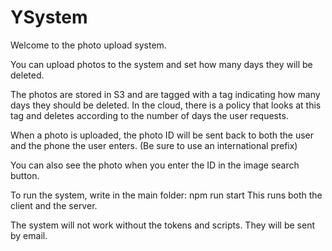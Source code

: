 # YSystem
Welcome to the photo upload system.

You can upload photos to the system and set how many days they will be deleted.

The photos are stored in S3 and are tagged with a tag indicating how many days they should be deleted.
In the cloud, there is a policy that looks at this tag and deletes according to the number of days the user requests.

When a photo is uploaded, the photo ID will be sent back to both the user and the phone the user enters. (Be sure to use an international prefix)

You can also see the photo when you enter the ID in the image search button.

To run the system, write in the main folder:
npm run start
This runs both the client and the server.

The system will not work without the tokens and scripts. They will be sent by email.